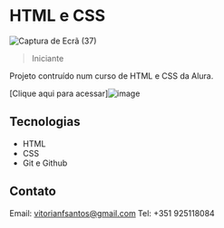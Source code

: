 # HTML e CSS

![Captura de Ecrã (37)](https://github.com/v1fonseca911/AluraPlus/assets/113269524/a14f0d50-88bc-42b6-baf1-623bf76ae7e6)

> Iniciante

Projeto contruído num curso de HTML e CSS da Alura.

[Clique aqui para acessar]![image](https://github.com/v1fonseca911/AluraPlus/assets/113269524/25ddc2ea-09ca-4245-b05f-1f68d98cc19a)


## Tecnologias

- HTML
- CSS
- Git e Github

## Contato

Email: vitorianfsantos@gmail.com
Tel: +351 925118084

